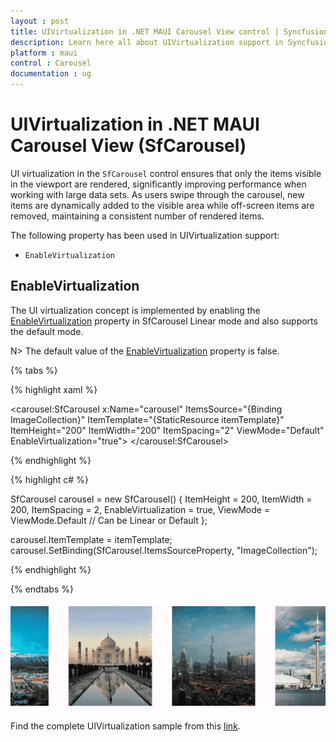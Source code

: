 ```yaml
---
layout : post
title: UIVirtualization in .NET MAUI Carousel View control | Syncfusion®
description: Learn here all about UIVirtualization support in Syncfusion® .NET MAUI Carousel View (SfCarousel) control and more.
platform : maui
control : Carousel
documentation : ug
---
```


# UIVirtualization in .NET MAUI Carousel View (SfCarousel)

UI virtualization in the `SfCarousel` control ensures that only the items visible in the viewport are rendered, significantly improving performance when working with large data sets. As users swipe through the carousel, new items are dynamically added to the visible area while off-screen items are removed, maintaining a consistent number of rendered items.

The following property has been used in UIVirtualization support:

* `EnableVirtualization`  

## EnableVirtualization

The UI virtualization concept is implemented by enabling the [EnableVirtualization](https://help.syncfusion.com/cr/maui/Syncfusion.Maui.Carousel.SfCarousel.html#Syncfusion_Maui_Carousel_SfCarousel_EnableVirtualization) property in SfCarousel Linear mode and also supports the default mode.

N> The default value of the [EnableVirtualization](https://help.syncfusion.com/cr/maui/Syncfusion.Maui.Carousel.SfCarousel.html#Syncfusion_Maui_Carousel_SfCarousel_EnableVirtualization) property is false.

{% tabs %}

{% highlight xaml %}

<carousel:SfCarousel x:Name="carousel"
                     ItemsSource="{Binding ImageCollection}"
                     ItemTemplate="{StaticResource itemTemplate}" 
                     ItemHeight="200"
                     ItemWidth="200"
                     ItemSpacing="2"
                     ViewMode="Default"
                     EnableVirtualization="true">
</carousel:SfCarousel>

{% endhighlight %}

{% highlight c# %}

SfCarousel carousel = new SfCarousel()
{
    ItemHeight = 200,
    ItemWidth = 200,
    ItemSpacing = 2,
    EnableVirtualization = true,
    ViewMode = ViewMode.Default // Can be Linear or Default
};

carousel.ItemTemplate = itemTemplate;
carousel.SetBinding(SfCarousel.ItemsSourceProperty, "ImageCollection");

{% endhighlight %}

{% endtabs %}

![UIVirtualization](images/UIVirtualization.png)

Find the complete UIVirtualization sample from this [link](https://github.com/SyncfusionExamples/maui-carousel-samples/tree/master/UIVirtualization/VirtualizationSample).